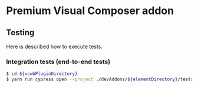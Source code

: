 # Premium Visual Composer addon
## Testing

Here is described how to execute tests.

### Integration tests (end-to-end tests)

```bash
$ cd ${vcwbPluginDirectory}
$ yarn run cypress open --project ./devAddons/${elementDirectory}/tests
```
